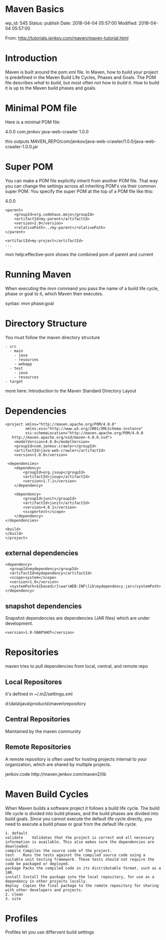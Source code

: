 # Maven Basics


wp_id: 545
Status: publish
Date: 2018-04-04 05:57:00
Modified: 2018-04-04 05:57:00


From: http://tutorials.jenkov.com/maven/maven-tutorial.html

# Introduction
Maven is built around the pom.xml file. In Maven, how to build your project is predefined in the Maven Build Life Cycles, Phases and Goals.  The POM file describes *what to build*, but most often *not how to build it*. How to build it is up to the Maven build phases and goals.

# Minimal POM file
Here is a minimal POM file: 

<project xmlns="http://maven.apache.org/POM/4.0.0"
         xmlns:xsi="http://www.w3.org/2001/XMLSchema-instance"
         xsi:schemaLocation="http://maven.apache.org/POM/4.0.0
                      http://maven.apache.org/xsd/maven-4.0.0.xsd">
    <modelVersion>4.0.0</modelVersion>
	<groupId>com.jenkov</groupId>
<artifactId>java-web-crawler</artifactId>
<version>1.0.0</version>
</project>

this outputs MAVEN_REPO/com/jenkov/java-web-crawler/1.0.0/java-web-crawler-1.0.0.jar

# Super POM
You can make a POM file explicitly inherit from another POM file. That way you can change the settings across all inheriting POM's via their common super POM. You specify the super POM at the top of a POM file like this: 

<project xmlns="http://maven.apache.org/POM/4.0.0"
         xmlns:xsi="http://www.w3.org/2001/XMLSchema-instance"
         xsi:schemaLocation="http://maven.apache.org/POM/4.0.0
                      http://maven.apache.org/xsd/maven-4.0.0.xsd">
    <modelVersion>4.0.0</modelVersion>
    
    <parent>
        <groupId>org.codehaus.mojo</groupId>
        <artifactId>my-parent</artifactId>
        <version>2.0</version>
        <relativePath>../my-parent</relativePath>
    </parent>
    
	<artifactId>my-project</artifactId>
    ...
</project>

mvn help:effective-pom shows the combined pom of parent and current


# Running Maven

When executing the mvn command you pass the name of a build life cycle, phase or goal to it, which Maven then executes.

syntax: mvn phase:goal

# Directory Structure
You must follow the maven directory structure

```
- src
  - main
    - java
    - resources
    - webapp
  - test
    - java
    - resources
- target
```

more here: Introduction to the Maven Standard Directory Layout


# Dependencies

```
<project xmlns="http://maven.apache.org/POM/4.0.0"
         xmlns:xsi="http://www.w3.org/2001/XMLSchema-instance"
         xsi:schemaLocation="http://maven.apache.org/POM/4.0.0
   http://maven.apache.org/xsd/maven-4.0.0.xsd">
    <modelVersion>4.0.0</modelVersion>
    <groupId>com.jenkov.crawler</groupId>
    <artifactId>java-web-crawler</artifactId>
    <version>1.0.0</version>
    
 <dependencies>
    <dependency>
        <groupId>org.jsoup</groupId>
        <artifactId>jsoup</artifactId>
        <version>1.7.1</version>
    </dependency>

    <dependency>
        <groupId>junit</groupId>
        <artifactId>junit</artifactId>
        <version>4.8.1</version>
        <scope>test</scope>
    </dependency>
</dependencies>
    
<build>
</build>
</project>
```

## external dependencies

```
<dependency>
  <groupId>mydependency</groupId>
  <artifactId>mydependency</artifactId>
  <scope>system</scope>
  <version>1.0</version>
  <systemPath>${basedir}\war\WEB-INF\lib\mydependency.jar</systemPath>
</dependency>
```

## snapshot dependencies

Snapshot dependencies are dependencies (JAR files) which are under development. 

`<version>1.0-SNAPSHOT</version>`


# Repositories

maven tries to pull dependencies from local, central, and remote repo

## Local Repositores

it's defined in ~/.m2/settings.xml

<settings>
    <localRepository>
        d:\data\java\products\maven\repository
    </localRepository>
</settings>

## Central Repositories

Maintained by the maven community

## Remote Repositories

A remote repository is often used for hosting projects internal to your organization, which are shared by multiple projects.

<repositories>
   <repository>
       <id>jenkov.code</id>
       <url>http://maven.jenkov.com/maven2/lib</url>
   </repository>
</repositories>

# Maven Build Cycles

When Maven builds a software project it follows a build life cycle. The build life cycle is divided into build phases, and the build phases are divided into build goals.
Since you cannot execute the default life cycle directly, you need to execute a build phase or goal from the default life cycle. 

	1. default 
	validate	Validates that the project is correct and all necessary information is available. This also makes sure the dependencies are downloaded.
	compile	Compiles the source code of the project.
	test	Runs the tests against the compiled source code using a suitable unit testing framework. These tests should not require the code be packaged or deployed.
	package	Packs the compiled code in its distributable format, such as a JAR.
	install	Install the package into the local repository, for use as a dependency in other projects locally.
	deploy	Copies the final package to the remote repository for sharing with other developers and projects.
	2. clean
	3. site

# Profiles

Profiles let you use differvent build settings